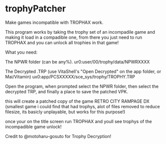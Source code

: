 # trophyPatcher
Make games incompatible with TROPHAX work.

This program works by taking the trophy set of an incompadile game and making it load in a compadible one,
from there you just need to run TROPHAX and you can unlock all trophies in that game!

What you need:

The NPWR folder (can be any%).
ur0:user/00/trophy/data/NPWRXXXX

The Decrypted .TRP (use VitaShell's "Open Decrypted" on the app folder, or Mai/Vitamin)
ux0:app/PCSXXXXX/sce_sys/trophy/TROPHY.TRP


Open the program, when prompted select the NPWR folder, 
then select the decrypted TRP, and finally a place to save the patched VPK.

this will create a patched copy of the game RETRO CITY RAMPAGE DX
(smallest game i could find that had trophys, alot of files removed to reduce filesize, its basicly unplayable, but works for this purpose!)

once your on the title screen run TROPHAX and youll see trophys of the incompadible game unlock!

Credit to @motoharu-gosuto for Trophy Decryption!
